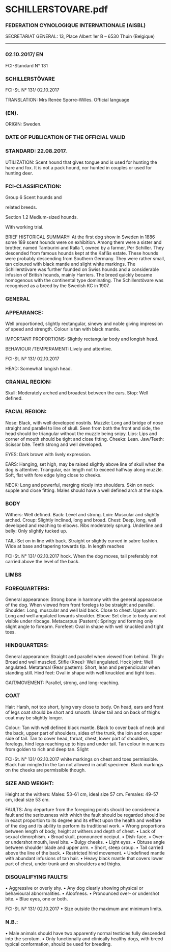 # SCHILLERSTOVARE.pdf


### FEDERATION CYNOLOGIQUE INTERNATIONALE (AISBL)


SECRETARIAT GENERAL: 13, Place Albert 1er  B – 6530 Thuin (Belgique)
______________________________________________________________________________


### 02.10.2017/ EN



FCI-Standard N° 131

### SCHILLERSTÖVARE




FCI-St. N° 131/ 02.10.2017

TRANSLATION: Mrs Renée Sporre-Willes. Official language


### (EN).



ORIGIN: Sweden.

### DATE OF PUBLICATION OF THE OFFICIAL VALID



### STANDARD: 22.08.2017.



UTILIZATION: Scent hound that gives tongue and is used for
hunting the hare and fox. It is not a pack hound, nor hunted in
couples or used for hunting deer.

### FCI-CLASSIFICATION:


Group 6
Scent hounds and


related breeds.

Section 1.2 Medium-sized hounds.



With working trial.

BRIEF HISTORICAL SUMMARY: At the first dog show in
Sweden in 1886 some 189 scent hounds were on exhibition. Among
them were a sister and brother, named Tamburini and Ralla 1, owned
by a farmer, Per Schiller. They descended from famous hounds kept
at the Kaflås estate. These hounds were probably descending from
Southern Germany. They were rather small, tan coloured with black
mantle and slight white markings. The Schillerstövare was further
founded on Swiss hounds and a considerable infusion of British
hounds, mainly Harriers. The breed quickly became homogenous
with the continental type dominating. The Schillerstövare was
recognised as a breed by the Swedish KC in 1907.

### GENERAL



### APPEARANCE:


Well
proportioned,
slightly
rectangular, sinewy and noble giving impression of speed and
strength. Colour is tan with black mantle.

IMPORTANT PROPORTIONS: Slightly rectangular body and
longish head.

BEHAVIOUR /TEMPERAMENT: Lively and attentive.


FCI-St. N° 131/ 02.10.2017

HEAD: Somewhat longish head.

### CRANIAL REGION:


Skull: Moderately arched and broadest between the ears.
Stop: Well defined.

### FACIAL REGION:


Nose: Black, with well developed nostrils.
Muzzle: Long and bridge of nose straight and parallel to line of skull.
Seen from both the front and side, the head should be triangular
without the muzzle being snipy.
Lips: Lips and corner of mouth should be tight and close fitting.
Cheeks: Lean.
Jaw/Teeth: Scissor bite. Teeth strong and well developed.

EYES: Dark brown with lively expression.

EARS: Hanging, set high, may be raised slightly above line of skull
when the dog is attentive. Triangular, ear length not to exceed halfway along muzzle. Soft, flat with fore edge lying close to cheeks.

NECK: Long and powerful, merging nicely into shoulders. Skin on
neck supple and close fitting. Males should have a well defined arch
at the nape.

### BODY


Withers: Well defined.
Back: Level and strong.
Loin: Muscular and slightly arched.
Croup: Slightly inclined, long and broad.
Chest: Deep, long, well developed and reaching to elbows. Ribs
moderately sprung.
Underline and belly: Only slightly tucked up.

TAIL: Set on in line with back. Straight or slightly curved in sabre
fashion. Wide at base and tapering towards tip. In length reaches


FCI-St. N° 131/ 02.10.2017
hock. When the dog moves, tail preferably not carried above the
level of the back.


### LIMBS



### FOREQUARTERS:


General appearance: Strong bone in harmony with the general
appearance of the dog. When viewed from front forelegs to be
straight and parallel.
Shoulder: Long, muscular and well laid back. Close to chest.
Upper arm: Long and well angulated towards shoulder.
Elbow: Set close to body and not visible under ribcage.
Metacarpus (Pastern): Springy and forming only slight angle to
forearm.
Forefeet: Oval in shape with well knuckled and tight toes.

### HINDQUARTERS:


General appearance: Straight and parallel when viewed from behind.
Thigh: Broad and well muscled.
Stifle (Knee): Well angulated.
Hock joint: Well angulated.
Metatarsal (Rear pastern): Short, lean and perpendicular when
standing still.
Hind feet: Oval in shape with well knuckled and tight toes.

GAIT/MOVEMENT: Parallel, strong, and long-reaching.

### COAT


Hair: Harsh, not too short, lying very close to body. On head, ears
and front of legs coat should be short and smooth. Under tail and on
back of thighs coat may be slightly longer.

Colour: Tan with well defined black mantle. Black to cover back of
neck and the back, upper part of shoulders, sides of the trunk, the
loin and on upper side of tail. Tan to cover head, throat, chest, lower
part of shoulders, forelegs, hind legs reaching up to hips and under
tail. Tan colour in nuances from golden to rich and deep tan. Slight


FCI-St. N° 131/ 02.10.2017
white markings on chest and toes permissible. Black hair mingled in
the tan not allowed in adult specimen. Black markings on the cheeks
are permissible though.


### SIZE AND WEIGHT:


Height at the withers:  Males:     53–61 cm, ideal size 57 cm.
Females:  49–57 cm, ideal size 53 cm.

FAULTS: Any departure from the foregoing points should be
considered a fault and the seriousness with which the fault should be
regarded should be in exact proportion to its degree and its effect
upon the health and welfare of the dog and its ability to perform its
traditional work.
•
Wrong proportions between length of body, height at withers and
depth of chest.
•
Lack of sexual dimorphism.
•
Broad skull, pronounced occiput.
•
Dish-face.
•
Over- or undershot mouth, level bite.
•
Bulgy cheeks.
•
Light eyes.
•
Obtuse angle between shoulder blade and upper arm.
•
Short, steep croup.
•
Tail carried above the line of the back.
•
Restricted hind movement.
•
Undefined mantle with abundant infusions of tan hair.
•
Heavy black mantle that covers lower part of chest, under trunk
and on shoulders and thighs.

### DISQUALIFYING FAULTS:


•
Aggressive or overly shy.
•
Any dog clearly showing physical or behavioural abnormalities.
•
Aloofness.
•
Pronounced over- or undershot bite.
•
Blue eyes, one or both.


FCI-St. N° 131/ 02.10.2017
•
Size outside the maximum and minimum limits.



### N.B.:


•
Male animals should have two apparently normal testicles fully
descended into the scrotum.
•
Only functionally and clinically healthy dogs, with breed typical
conformation, should be used for breeding.






